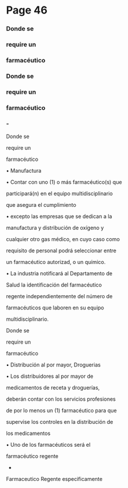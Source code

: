 # Page 46

### Donde se

### require un

### farmacéutico

### Donde se

### require un

### farmacéutico

### -

Donde se

require un

farmacéutico

• Manufactura

• Contar con uno (1) o más farmacéutico(s) que

participará(n) en el equipo multidisciplinario

que asegura el cumplimiento

• excepto las empresas que se dedican a la

manufactura y distribución de oxígeno y

cualquier otro gas médico, en cuyo caso como

requisito de personal podrá seleccionar entre

un farmacéutico autorizad, o un químico.

• La industria notificará al Departamento de

Salud la identificación del farmacéutico

regente independientemente del número de

farmacéuticos que laboren en su equipo

multidisciplinario.

Donde se

require un

farmacéutico

• Distribución al por mayor, Droguerias

• Los distribuidores al por mayor de

medicamentos de receta y droguerías,

deberán contar con los servicios profesiones

de por lo menos un (1) farmacéutico para que

supervise los controles en la distribución de

los medicamentos

• Uno de los farmacéuticos será el

farmacéutico regente

-

Farmaceutico Regente especificamente

